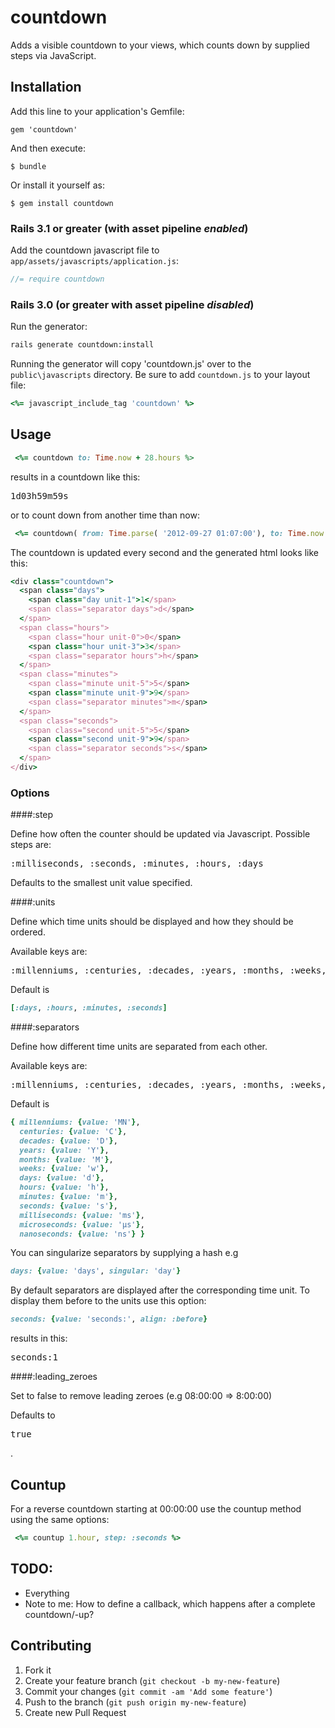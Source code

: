 countdown
=========

Adds a visible countdown to your views, which counts down by supplied steps via JavaScript.

## Installation

Add this line to your application's Gemfile:

    gem 'countdown'

And then execute:

    $ bundle

Or install it yourself as:

    $ gem install countdown

### Rails 3.1 or greater (with asset pipeline *enabled*)

Add the countdown javascript file to `app/assets/javascripts/application.js`:

```js
//= require countdown
```

### Rails 3.0 (or greater with asset pipeline *disabled*)

Run the generator:
```sh
rails generate countdown:install
```
Running the generator will copy 'countdown.js' over to the `public\javascripts` directory.
Be sure to add `countdown.js` to your layout file:
```ruby
<%= javascript_include_tag 'countdown' %>
```

## Usage

```ruby
 <%= countdown to: Time.now + 28.hours %>
```
results in a countdown like this:

<pre>
1d03h59m59s
</pre>

or to count down from another time than now:
```ruby
 <%= countdown( from: Time.parse( '2012-09-27 01:07:00'), to: Time.now - 2.months  ) %>
```

The countdown is updated every second and the generated html looks like this:

```ruby
<div class="countdown">
  <span class="days">
    <span class="day unit-1">1</span>
    <span class="separator days">d</span>
  </span>
  <span class="hours">
    <span class="hour unit-0">0</span>
    <span class="hour unit-3">3</span>
    <span class="separator hours">h</span>
  </span>
  <span class="minutes">
    <span class="minute unit-5">5</span>
    <span class="minute unit-9">9</span>
    <span class="separator minutes">m</span>
  </span>
  <span class="seconds">
    <span class="second unit-5">5</span>
    <span class="second unit-9">9</span>
    <span class="separator seconds">s</span>
  </span>
</div>
```

### Options

####:step

Define how often the counter should be updated via Javascript.
Possible steps are:
<pre>:milliseconds, :seconds, :minutes, :hours, :days</pre>

Defaults to the smallest unit value specified.

####:units

Define which time units should be displayed and how they should be ordered.

Available keys are:
<pre>:millenniums, :centuries, :decades, :years, :months, :weeks, :days, :hours, :minutes, :seconds, :milliseconds, :microseconds, :nanoseconds</pre>

Default is
```ruby
[:days, :hours, :minutes, :seconds]
```
####:separators

Define how different time units are separated from each other.

Available keys are:
<pre>:millenniums, :centuries, :decades, :years, :months, :weeks, :days, :hours, :minutes, :seconds, :milliseconds, :microseconds, :nanoseconds</pre>

Default is
```ruby
{ millenniums: {value: 'MN'},
  centuries: {value: 'C'},
  decades: {value: 'D'},
  years: {value: 'Y'},
  months: {value: 'M'},
  weeks: {value: 'w'},
  days: {value: 'd'},
  hours: {value: 'h'},
  minutes: {value: 'm'},
  seconds: {value: 's'},
  milliseconds: {value: 'ms'},
  microseconds: {value: 'µs'},
  nanoseconds: {value: 'ns'} }
```
You can singularize separators by supplying a hash e.g
```ruby
days: {value: 'days', singular: 'day'}
```
By default separators are displayed after the corresponding time unit.
To display them before to the units use this option:
```ruby
seconds: {value: 'seconds:', align: :before}
```
results in this:

<pre>
seconds:1
</pre>

####:leading_zeroes

Set to false to remove leading zeroes (e.g 08:00:00 => 8:00:00)

Defaults to <pre>true</pre>.

## Countup

For a reverse countdown starting at 00:00:00 use the countup method using the same options:

```ruby
 <%= countup 1.hour, step: :seconds %>
```

## TODO:

- Everything
- Note to me: How to define a callback, which happens after a complete countdown/-up? 

## Contributing

1. Fork it
2. Create your feature branch (`git checkout -b my-new-feature`)
3. Commit your changes (`git commit -am 'Add some feature'`)
4. Push to the branch (`git push origin my-new-feature`)
5. Create new Pull Request

